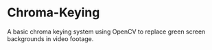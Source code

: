 # Chroma-Keying
A basic chroma keying system using OpenCV to replace green screen backgrounds in video footage.

